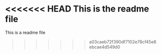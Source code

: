 <<<<<<< HEAD
This is the readme file
=======
This is a readme file
>>>>>>> a03caeb72f390df7102e78cf45e8ebcae4d549d0

